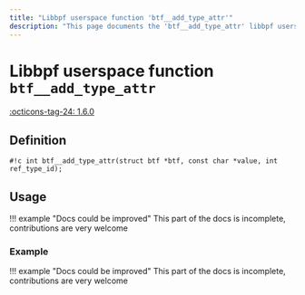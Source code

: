 ```yaml
---
title: "Libbpf userspace function 'btf__add_type_attr'"
description: "This page documents the 'btf__add_type_attr' libbpf userspace function, including its definition, usage, and examples."
---
```

# Libbpf userspace function `btf__add_type_attr`

<!-- [LIBBPF_TAG] -->
[:octicons-tag-24: 1.6.0](https://github.com/libbpf/libbpf/releases/tag/v1.6.0)
<!-- [/LIBBPF_TAG] -->

<!-- TODO -->

## Definition

`#!c int btf__add_type_attr(struct btf *btf, const char *value, int ref_type_id);`

## Usage

!!! example "Docs could be improved"
    This part of the docs is incomplete, contributions are very welcome

### Example

!!! example "Docs could be improved"
    This part of the docs is incomplete, contributions are very welcome
